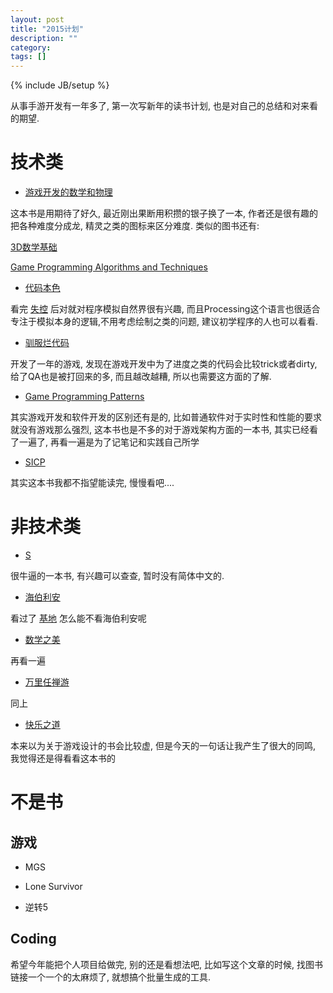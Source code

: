 ```yaml
---
layout: post
title: "2015计划"
description: ""
category: 
tags: []
---
```

{% include JB/setup %}

从事手游开发有一年多了, 第一次写新年的读书计划, 也是对自己的总结和对来看的期望.

# 技术类 #

* [游戏开发的数学和物理]

这本书是用期待了好久, 最近刚出果断用积攒的银子换了一本, 作者还是很有趣的把各种难度分成龙, 精灵之类的图标来区分难度. 类似的图书还有:

[3D数学基础]

[Game Programming Algorithms and Techniques]

* [代码本色]

看完 [失控] 后对就对程序模拟自然界很有兴趣, 而且Processing这个语言也很适合专注于模拟本身的逻辑,不用考虑绘制之类的问题, 建议初学程序的人也可以看看.

* [驯服烂代码]

开发了一年的游戏, 发现在游戏开发中为了进度之类的代码会比较trick或者dirty, 给了QA也是被打回来的多, 而且越改越糟, 所以也需要这方面的了解.

* [Game Programming Patterns]

其实游戏开发和软件开发的区别还有是的, 比如普通软件对于实时性和性能的要求就没有游戏那么强烈, 这本书也是不多的对于游戏架构方面的一本书, 其实已经看了一遍了, 再看一遍是为了记笔记和实践自己所学

* [SICP]

其实这本书我都不指望能读完, 慢慢看吧....

# 非技术类 #

* [S]

很牛逼的一本书, 有兴趣可以查查, 暂时没有简体中文的.

* [海伯利安]

看过了 [基地] 怎么能不看海伯利安呢

* [数学之美]

再看一遍

* [万里任禅游]

同上

* [快乐之道]

本来以为关于游戏设计的书会比较虚, 但是今天的一句话让我产生了很大的同鸣, 我觉得还是得看看这本书的

# 不是书 #

## 游戏 ##

* MGS

* Lone Survivor

* 逆转5

## Coding ##

希望今年能把个人项目给做完, 别的还是看想法吧, 比如写这个文章的时候, 找图书链接一个一个的太麻烦了, 就想搞个批量生成的工具.


[驯服烂代码]:<http://book.douban.com/subject/26208707/>
[SICP]:<http://book.douban.com/subject/1148282/>
[海伯利安]:<http://book.douban.com/subject/2052049/>
[游戏开发的数学和物理]:<http://www.ituring.com.cn/book/1373>
[代码本色]:<http://www.ituring.com.cn/book/1292>
[数学之美]:<http://book.douban.com/subject/10750155/>
[S]:<http://book.douban.com/subject/25897476/>
[快乐之道]:<http://book.douban.com/subject/25982547/>
[人件]:<http://book.douban.com/subject/25956450/>
[Game Programming Patterns]:<http://gameprogrammingpatterns.com/>
[3D数学基础]:<http://book.douban.com/subject/1400419/>
[Game Programming Algorithms and Techniques]:<http://book.douban.com/subject/25779461/>
[失控]: <http://book.douban.com/subject/5375620/>
[万里任禅游]: <http://book.douban.com/subject/1855097/>
[基地]:<http://book.douban.com/subject/1258490/>

